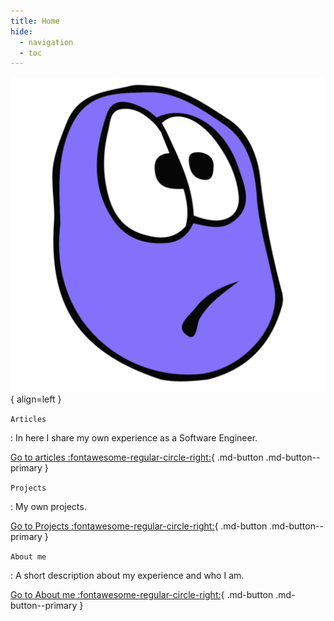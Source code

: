 ```yaml
---
title: Home
hide:
  - navigation
  - toc
---
```


<style>
  .md-typeset h1 {
    display: none;
  }
</style>

![Image title](assets/logo.png){ align=left }

`Articles`

: In here I share my own experience as a Software Engineer.

[Go to articles :fontawesome-regular-circle-right:](blog){ .md-button .md-button--primary }

`Projects`

:   My own projects.

[Go to Projects :fontawesome-regular-circle-right:](projects){ .md-button .md-button--primary }

`About me`

:   A short description about my experience and who I am.

[Go to About me :fontawesome-regular-circle-right:](about-me){ .md-button .md-button--primary }
